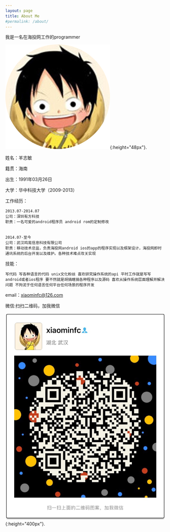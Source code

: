 ```yaml
---
layout: page
title: About Me
#permalink: /about/
---
```


我是一名在海投网工作的programmer

![image of me](/assets/img/user_icon.png){:height="48px"}.

姓名：羊志敏 

籍贯：海南

出生：1991年03月26日

大学：华中科技大学（2009-2013）

工作经历：
~~~~
2013.07-2014.07
公司：深圳有方科技
职责：一名可爱的android程序员 android rom的定制修改


2014.07-至今
公司：武汉鸣鸾信息科技有限公司
职责：移动技术总监，负责海投网android ios的app的程序实现以及框架设计，海投网即时通讯系统的后台开发以及维护。各种技术难点攻关实现

~~~~


技能：
~~~~
写代码 写各种语言的代码 unix文化粉丝 喜欢研究操作系统的api 平时工作就是写写android或者ios程序 要不然就是胡搞瞎搞各种程序以及源码 喜欢从操作系统层面理解并解决问题 不拘泥于任何语言任何平台任何场景的程序开发 

~~~~

email：[xiaominfc@126.com](mailto:xiaominfc@126.com)

微信:扫扫二维码，加我微信

![image of me](/assets/img/weixin_qr.JPG){:height="400px"}.
